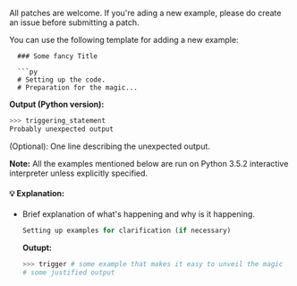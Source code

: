 All patches are welcome. If you're ading a new example, please do create an issue before submitting a patch.

You can use the following template for adding a new example:

```
  ### Some fancy Title

  ```py
  # Setting up the code.
  # Preparation for the magic...
  ```

  **Output (Python version):**
  ```py
  >>> triggering_statement
  Probably unexpected output
  ```
  (Optional): One line describing the unexpected output.

  **Note:** All the examples mentioned below are run on Python 3.5.2 interactive interpreter unless explicitly specified.


  #### 💡 Explanation:
  * Brief explanation of what's happening and why is it happening.
    ```py
    Setting up examples for clarification (if necessary)
    ```
    **Outupt:**
    ```py
    >>> trigger # some example that makes it easy to unveil the magic
    # some justified output
    ```
```
